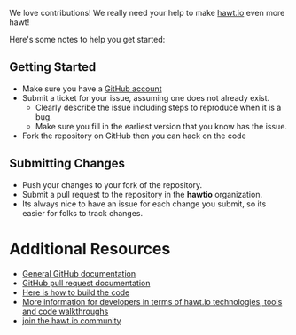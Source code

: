 We love contributions! We really need your help to make <a href="http://hawt.io/">hawt.io</a> even more hawt!

Here's some notes to help you get started:

## Getting Started

* Make sure you have a [GitHub account](https://github.com/signup/free)
* Submit a ticket for your issue, assuming one does not already exist.
  * Clearly describe the issue including steps to reproduce when it is a bug.
  * Make sure you fill in the earliest version that you know has the issue.
* Fork the repository on GitHub then you can hack on the code

## Submitting Changes

* Push your changes to your fork of the repository.
* Submit a pull request to the repository in the **hawtio** organization.
* Its always nice to have an issue for each change you submit, so its easier for folks to track changes.

# Additional Resources

* [General GitHub documentation](http://help.github.com/)
* [GitHub pull request documentation](http://help.github.com/send-pull-requests/)
* [Here is how to build the code](http://hawt.io/building/index.html)
* [More information for developers in terms of hawt.io technologies, tools and code walkthroughs](http://hawt.io/developers/index.html)
* [join the hawt.io community](http://hawt.io/community/index.html)

